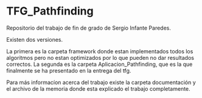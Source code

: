 # TFG_Pathfinding

Repositorio del trabajo de fin de grado de Sergio Infante Paredes. 

Existen dos versiones.

La primera es la carpeta framework donde estan implementados todos los algoritmos pero no estan optimizados por lo que pueden no dar resultados correctos.
La segunda es la carpeta Aplicacion_Pathfinding, que es la que finalmente se ha presentado en la entrega del tfg.

Para más informacíon acerca del trabajo existe la carpeta documentación y el archivo de la memoria donde esta explicado el trabajo completamente.